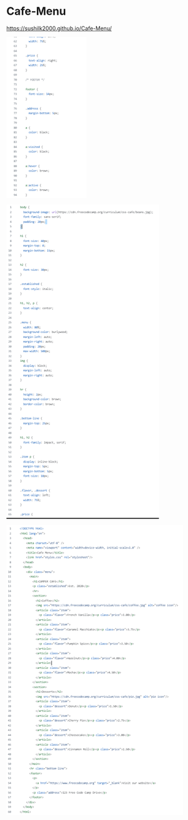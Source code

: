 # Cafe-Menu
https://sushilk2000.github.io/Cafe-Menu/


![SS1](<./Screenshot 2023-08-31 174932.png>)


![SS2](<./Screenshot 2023-08-31 174922.png>)


![SS3](<./Screenshot 2023-08-31 173727.png>)
